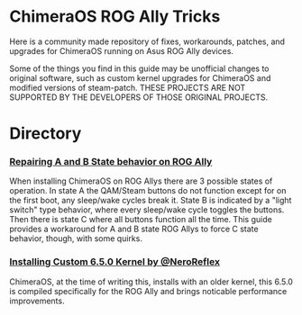 # ChimeraOS ROG Ally Tricks

Here is a community made repository of fixes, workarounds, patches, and upgrades for ChimeraOS running on Asus ROG Ally devices.

Some of the things you find in this guide may be unofficial changes to original software, such as custom kernel upgrades for ChimeraOS and modified versions of steam-patch. THESE PROJECTS ARE NOT SUPPORTED BY THE DEVELOPERS OF THOSE ORIGINAL PROJECTS.

# Directory

### [Repairing A and B State behavior on ROG Ally](https://github.com/bactaholic/chimeraos-ROG-Ally-tricks/blob/main/repairing-b-state-behavior.md)
When installing ChimeraOS on ROG Allys there are 3 possible states of operation. In state A the QAM/Steam buttons do not function except for on the first boot, any sleep/wake cycles break it. State B is indicated by a "light switch" type behavior, where every sleep/wake cycle toggles the buttons. Then there is state C where all buttons function all the time. This guide provides a workaround for A and B state ROG Allys to force C state behavior, though, with some quirks.

### [Installing Custom 6.5.0 Kernel by @NeroReflex](https://github.com/bactaholic/chimeraos-ROG-Ally-tricks/blob/main/installing_custom_6.5.0_kernel.md)
ChimeraOS, at the time of writing this, installs with an older kernel, this 6.5.0 is compiled specifically for the ROG Ally and brings noticable performance improvements.

